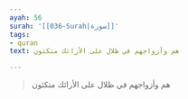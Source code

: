 ```yaml
---
ayah: 56
surah: '[[036-Surah|سورة]]'
tags:
- quran
text: هم وأزواجهم في ظلال على الأرائك متكئون

---
```

> هم وأزواجهم في ظلال على الأرائك متكئون
